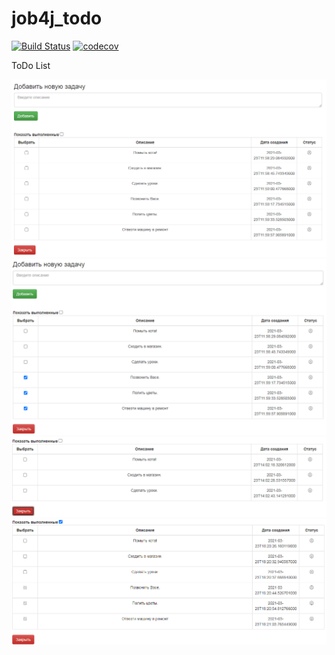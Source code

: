 # job4j_todo

[![Build Status](https://www.travis-ci.com/xocer/job4j_todo.svg?branch=master)](https://www.travis-ci.com/xocer/job4j_todo)
[![codecov](https://codecov.io/gh/xocer/job4j_todo/branch/main/graph/badge.svg?token=MML87L0KGB)](https://codecov.io/gh/xocer/job4j_todo)

ToDo List

![alt text](images/1.PNG)
![alt text](images/2.PNG)
![alt text](images/3.PNG)
![alt text](images/4.PNG)
